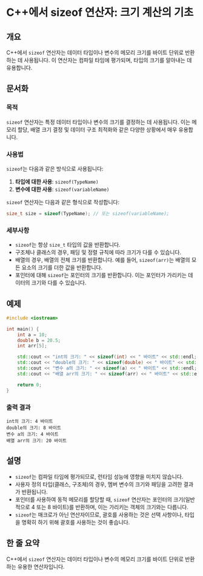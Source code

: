 <!--
Meta Description: # C++에서 sizeof 연산자: 크기 계산의 기초 ## 개요 C++에서 `sizeof` 연산자는 데이터 타입이나 변수의 메모리 크기를 바이트 단위로 반환하는 데 사용됩니다. 이 연산자는 컴파일 타임에 평가되며, 타입의 크기를 알아내는 데 유용합니다. ## 문서화 #...
Meta Keywords: sizeof, 바이트, std, 크기를, 연산자는
-->

# C++에서 sizeof 연산자: 크기 계산의 기초

## 개요
C++에서 `sizeof` 연산자는 데이터 타입이나 변수의 메모리 크기를 바이트 단위로 반환하는 데 사용됩니다. 이 연산자는 컴파일 타임에 평가되며, 타입의 크기를 알아내는 데 유용합니다.

## 문서화

### 목적
`sizeof` 연산자는 특정 데이터 타입이나 변수의 크기를 결정하는 데 사용됩니다. 이는 메모리 할당, 배열 크기 결정 및 데이터 구조 최적화와 같은 다양한 상황에서 매우 유용합니다.

### 사용법
`sizeof`는 다음과 같은 방식으로 사용됩니다:

1. **타입에 대한 사용**: `sizeof(TypeName)`
2. **변수에 대한 사용**: `sizeof(variableName)`

`sizeof` 연산자는 다음과 같은 형식으로 작성합니다:
```cpp
size_t size = sizeof(TypeName); // 또는 sizeof(variableName);
```

### 세부사항
- `sizeof`는 항상 `size_t` 타입의 값을 반환합니다.
- 구조체나 클래스의 경우, 패딩 및 정렬 규칙에 따라 크기가 다를 수 있습니다.
- 배열의 경우, 배열의 전체 크기를 반환합니다. 예를 들어, `sizeof(arr)`는 배열의 모든 요소의 크기를 더한 값을 반환합니다.
- 포인터에 대해 `sizeof`는 포인터의 크기를 반환합니다. 이는 포인터가 가리키는 데이터의 크기와 다를 수 있습니다.

## 예제
```cpp
#include <iostream>

int main() {
    int a = 10;
    double b = 20.5;
    int arr[5];

    std::cout << "int의 크기: " << sizeof(int) << " 바이트" << std::endl;
    std::cout << "double의 크기: " << sizeof(double) << " 바이트" << std::endl;
    std::cout << "변수 a의 크기: " << sizeof(a) << " 바이트" << std::endl;
    std::cout << "배열 arr의 크기: " << sizeof(arr) << " 바이트" << std::endl;

    return 0;
}
```

### 출력 결과
```
int의 크기: 4 바이트
double의 크기: 8 바이트
변수 a의 크기: 4 바이트
배열 arr의 크기: 20 바이트
```

## 설명
- `sizeof`는 컴파일 타임에 평가되므로, 런타임 성능에 영향을 미치지 않습니다.
- 사용자 정의 타입(클래스, 구조체)의 경우, 멤버 변수의 크기와 패딩을 고려한 결과가 반환됩니다.
- 포인터를 사용하여 동적 메모리를 할당할 때, `sizeof` 연산자는 포인터의 크기(일반적으로 4 또는 8 바이트)를 반환하며, 이는 가리키는 객체의 크기와는 다릅니다.
- `sizeof`는 매크로가 아닌 연산자이므로, 괄호를 사용하는 것은 선택 사항이나, 타입을 명확히 하기 위해 괄호를 사용하는 것이 좋습니다.

## 한 줄 요약
C++에서 `sizeof` 연산자는 데이터 타입이나 변수의 메모리 크기를 바이트 단위로 반환하는 유용한 연산자입니다.